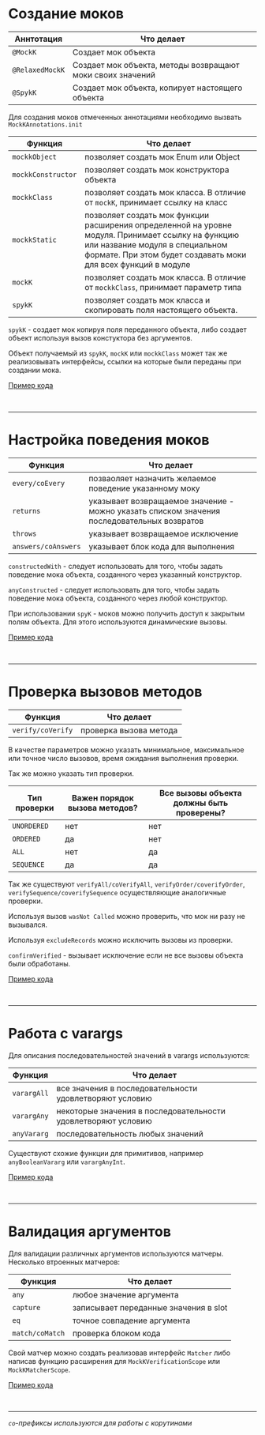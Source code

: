 # Создание моков

| Аннтотация | Что делает |
| ------ | ------ |
| `@MockK` | Cоздает мок объекта |
| `@RelaxedMockK` | Cоздает мок объекта, методы возвращают моки своих значений|
| `@SpykK` | Cоздает мок объекта, копирует настоящего объекта |

Для создания моков отмеченных аннотациями необходимо вызвать `MockKAnnotations.init`

| Функция | Что делает |
| ------ | ------ |
| `mockkObject` | позволяет создать мок Enum или Object |
| `mockkConstructor` | позволяет создать мок конструктора объекта|
| `mockkClass` | позволяет создать мок класса. В отличие от `mockK`, принимает ссылку на класс |
| `mockkStatic` | позволяет создать мок функции расширения определенной на уровне модуля. Принимает ссылку на функцию или название модуля в специальном формате. При этом будет создавать моки для всех функций в модуле |
| `mockK` | позволяет создать мок класса. В отличие от `mockkClass`, принимает параметр типа |
| `spykK` | позволяет создать мок класса и скопировать поля настоящего объекта. |

`spykK` - создает мок копируя поля переданного объекта, либо создает объект используя вызов констуктора без аргументов.

Объект получаемый из `spykK`, `mockK` или `mockkClass` может так же реализовывать интерфейсы, ссылки на которые были переданы при создании мока.  

[Пример кода](https://github.com/vladimirlisovskij/mockk-abstract/blob/main/MockCreate.kt)

<br/>

---

# Настройка поведения моков

| Функция | Что делает |
| ------ | ------ |
| `every/coEvery` | позваоляет назначить желаемое поведение указанному моку  |
| `returns` | указывает возвращаемое значение - можно указать списком значения последовательных возвратов|
| `throws` | указывает возвращаемое исключение |
| `answers/coAnswers` | указывает блок кода для выполнения |

`constructedWith` - следует использовать для того, чтобы задать поведение мока объекта, созданного через указанный конструктор.

`anyConstructed` - следует использовать для того, чтобы задать поведение мока объекта, созданного через любой конструктор.

При использовании `spyK` - моков можно получить доступ к закрытым полям объекта. Для этого используются динамические вызовы.

[Пример кода](https://github.com/vladimirlisovskij/mockk-abstract/blob/main/MockBehavior.kt)

<br/>

---

# Проверка вызовов методов

| Функция | Что делает |
| ------ | ------ |
| `verify/coVerify` | проверка вызова метода |

В качестве параметров можно указать минимальное, максимальное или точное число вызовов, время ожидания выполнения проверки.

Так же можно указать тип проверки.

| Тип проверки | Важен порядок вызова методов? | Все вызовы объекта должны быть проверены? |
| ------ | ------ | ------ | 
| `UNORDERED` | нет | нет |
| `ORDERED` | да | нет |
| `ALL` | нет | да |
| `SEQUENCE` | да | да |

Так же существуют `verifyAll/coVerifyAll`, `verifyOrder/coverifyOrder`, `verifySequence/coverifySequence` осуществляющие аналогичные проверки.

Используя вызов `wasNot Called` можно проверить, что мок ни разу не вызывался.

Используя `excludeRecords` можно исключить вызовы из проверки.

`confirmVerified` - вызывает исключение если не все вызовы объекта были обработаны.


[Пример кода](https://github.com/vladimirlisovskij/mockk-abstract/blob/main/MethodCallsVerify.kt)

<br/>

---

# Работа с varargs

Для описания последовательностей значений в varargs используются:

| Функция | Что делает |
| ------ | ------ |
| `varargAll` | все значения в последовательности удовлетворяют условию |
| `varargAny` | некоторые значения в последовательности удовлетворяют условию |
| `anyVararg` | последовательность любых значений |

Существуют схожие функции для примитивов, например `anyBooleanVararg` или `varargAnyInt`.

[Пример кода](https://github.com/vladimirlisovskij/mockk-abstract/blob/main/Vararg.kt)

<br/>

---

# Валидация аргументов

Для валидации различных аргументов используются матчеры.
Несколько втроенных матчеров:

| Функция | Что делает |
| ------ | ------ |
| `any` | любое значение аргумента |
| `capture` | записывает переданные значения в slot |
| `eq` | точное совпадение аргумента |
| `match/coMatch` | проверка блоком кода |

Свой матчер можно создать реализовав интерфейс `Matcher` либо написав функцию расширения для `MockKVerificationScope` или `MockKMatcherScope`.

[Пример кода](https://github.com/vladimirlisovskij/mockk-abstract/blob/main/Matchers.kt)

<br/>

---

*`co`-префиксы используются для работы с корутинами*
